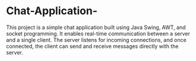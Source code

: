 # Chat-Application-
This project is a simple chat application built using Java Swing, AWT, and socket programming. It enables real-time communication between a server and a single client. The server listens for incoming connections, and once connected, the client can send and receive messages directly with the server.
